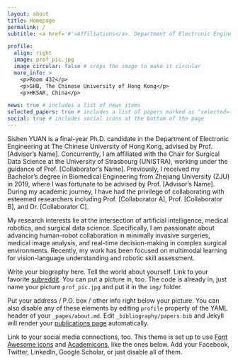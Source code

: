 ```yaml
---
layout: about
title: Homepage
permalink: /
subtitle: <a href='#'>Affiliations</a>. Department of Electronic Engineering, The Chinese University of Hong Kong

profile:
  align: right
  image: prof_pic.jpg
  image_circular: false # crops the image to make it circular
  more_info: >
    <p>Room 432</p>
    <p>SHB, The Chinese University of Hong Kong</p>
    <p>HKSAR, China</p>

news: true # includes a list of news items
selected_papers: true # includes a list of papers marked as "selected={true}"
social: true # includes social icons at the bottom of the page
---
```



Sishen YUAN is a final-year Ph.D. candidate in the Department of Electronic Engineering at The Chinese University of Hong Kong, advised by Prof. [Advisor’s Name]. Concurrently, I am affiliated with the Chair for Surgical Data Science at the University of Strasbourg (UNISTRA), working under the guidance of Prof. [Collaborator’s Name]. Previously, I received my Bachelor’s degree in Biomedical Engineering from Zhejiang University (ZJU) in 2019, where I was fortunate to be advised by Prof. [Advisor’s Name]. During my academic journey, I have had the privilege of collaborating with esteemed researchers including Prof. [Collaborator A], Prof. [Collaborator B], and Dr. [Collaborator C].

My research interests lie at the intersection of artificial intelligence, medical robotics, and surgical data science. Specifically, I am passionate about advancing human-robot collaboration in minimally invasive surgeries, medical image analysis, and real-time decision-making in complex surgical environments. Recently, my work has been focused on multimodal learning for vision-language understanding and robotic skill assessment.


Write your biography here. Tell the world about yourself. Link to your favorite [subreddit](http://reddit.com). You can put a picture in, too. The code is already in, just name your picture `prof_pic.jpg` and put it in the `img/` folder.

Put your address / P.O. box / other info right below your picture. You can also disable any of these elements by editing `profile` property of the YAML header of your `_pages/about.md`. Edit `_bibliography/papers.bib` and Jekyll will render your [publications page](/al-folio/publications/) automatically.

Link to your social media connections, too. This theme is set up to use [Font Awesome icons](https://fontawesome.com/) and [Academicons](https://jpswalsh.github.io/academicons/), like the ones below. Add your Facebook, Twitter, LinkedIn, Google Scholar, or just disable all of them.

